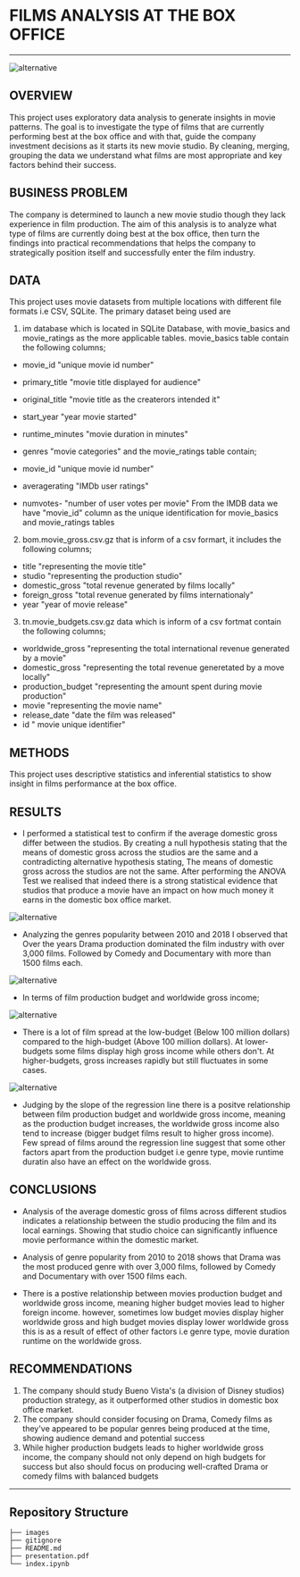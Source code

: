 # FILMS ANALYSIS AT THE BOX OFFICE
***
![alternative](./images/film-photo2.jpg)
## OVERVIEW
This project uses exploratory data analysis to generate insights in movie patterns. The goal is to investigate the type of films that are currently performing best at the box office and with that, guide the company investment decisions as it starts its new movie studio. By cleaning, merging, grouping the data we understand what films are most appropriate and key factors behind their success.

## BUSINESS PROBLEM
The company is determined to launch a new movie studio though they lack experience in film production. The aim of this analysis is to analyze what type of films are currently doing best at the box office, then turn the findings into practical recommendations that helps the company to strategically position itself and successfully enter the film industry.

## DATA
This project uses movie datasets from multiple locations with different file formats i.e CSV, SQLite. The primary dataset being used are

1. im database which is located in SQLite Database, with movie_basics and movie_ratings as the more applicable tables.
movie_basics table contain the following columns;

* movie_id "unique movie id number"
* primary_title "movie title displayed for audience"
* original_title "movie title as the createrors intended it"
* start_year "year movie started"
* runtime_minutes "movie duration in minutes"
* genres "movie categories"
and the movie_ratings table contain;

* movie_id "unique movie id number"
* averagerating "IMDb user ratings"
* numvotes- "number of user votes per movie"
From the IMDB data we have "movie_id" column as the unique identification for movie_basics and movie_ratings tables

2. bom.movie_gross.csv.gz that is inform of a csv formart, it includes the following columns;
* title "representing the movie title"
* studio "representing the production studio"
* domestic_gross "total revenue generated by films locally"
* foreign_gross "total revenue generated by films internationaly"
* year "year of movie release"
  
3. tn.movie_budgets.csv.gz data which is inform of a csv fortmat contain the following columns;
* worldwide_gross "representing the total international revenue generated by a movie"
* domestic_gross "representing the total revenue generetated by a move locally"
* production_budget "representing the amount spent during movie production"
* movie "representing the movie name"
* release_date "date the film was released"
* id " movie unique identifier"

## METHODS
This project uses descriptive statistics and inferential statistics to show insight in films performance at the box office.

## RESULTS
* I performed a statistical test to confirm if the average domestic gross differ between the studios. By creating a null hypothesis stating that
the means of domestic gross across the studios are the same and a contradicting alternative hypothesis stating, The means of domestic gross across the studios are not the same.
After performing the ANOVA Test we realised that indeed there is a strong statistical evidence that studios that produce a movie have an impact on how much money it earns in the domestic box office market.

![alternative](./images/topStudiosbyDomesticgross.png)

* Analyzing the genres popularity between 2010 and 2018 I observed that Over the years Drama production dominated the film industry with over 3,000 films. Followed by Comedy and Documentary with more than 1500 films each.
  
![alternative](./images/Genrestrends.png)

* In terms of film production budget and worldwide gross income;
  
![alternative](./images/budgetVSworldwidegross.png)

* There is a lot of film spread at the low-budget (Below 100 million dollars) compared to the high-budget (Above 100 million dollars).
At lower-budgets some films display high gross income while others don't. At higher-budgets, gross increases rapidly but still fluctuates in some cases.

![alternative](./images/budgetVSworldwidegrossRegression.png)

* Judging by the slope of the regression line there is a positve relationship between film production budget and worldwide gross income, meaning
as the production budget increases, the worldwide gross income also tend to increase (bigger budget films result to higher gross income).
Few spread of films around the regression line suggest that some other factors apart from the production budget i.e genre type, movie runtime duratin also have an effect on the worldwide gross.

## CONCLUSIONS
* Analysis of the average domestic gross of films across different studios indicates a relationship between the studio producing the film and its local earnings. Showing that studio choice can significantly influence movie performance within the domestic market.

* Analysis of genre popularity from 2010 to 2018 shows that Drama was the most produced genre with over 3,000 films, followed by Comedy and Documentary with over 1500 films each.

* There is a postive relationship between movies production budget and worldwide gross income, meaning higher budget movies lead to higher foreign income. however, sometimes low budget movies display higher worldwide gross and high budget movies display lower worldwide gross this is as a result of effect of other factors i.e genre type, movie duration runtime on the worldwide gross.

## RECOMMENDATIONS
1. The company should study Bueno Vista's (a division of Disney studios) production strategy, as it outperformed other studios in domestic box office market.
2. The company should consider focusing on Drama, Comedy films as they've appeared to be popular genres being produced at the time, showing audience demand and potential success
3. While higher production budgets leads to higher worldwide gross income, the company should not only depend on high budgets for success but also should focus on producing well-crafted Drama or comedy films with balanced budgets

****

## Repository Structure
```
├── images
├── gitignore
├── README.md
├── presentation.pdf
└── index.ipynb
```
